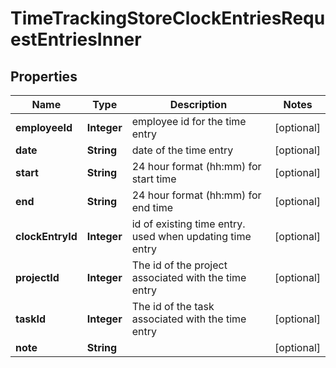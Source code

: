 

# TimeTrackingStoreClockEntriesRequestEntriesInner


## Properties

| Name | Type | Description | Notes |
|------------ | ------------- | ------------- | -------------|
|**employeeId** | **Integer** | employee id for the time entry |  [optional] |
|**date** | **String** | date of the time entry |  [optional] |
|**start** | **String** | 24 hour format (hh:mm) for start time |  [optional] |
|**end** | **String** | 24 hour format (hh:mm) for end time |  [optional] |
|**clockEntryId** | **Integer** | id of existing time entry. used when updating time entry |  [optional] |
|**projectId** | **Integer** | The id of the project associated with the time entry |  [optional] |
|**taskId** | **Integer** | The id of the task associated with the time entry |  [optional] |
|**note** | **String** |  |  [optional] |



